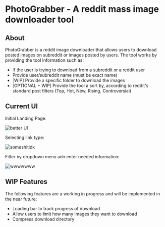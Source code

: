 # PhotoGrabber - A reddit mass image downloader tool

## About ##
PhotoGrabber is a reddit image downloader that allows users to download posted images on subreddit or images posted by users. 
The tool works by providing the tool information such as:
  - If the user is trying to download from a subreddit or a reddit user
  - Provide user/subreddit name (must be exact name)
  - [WIP] Provide a specific folder to download the images
  - [OPTIONAL + WIP] Provide the tool a sort by, according to reddit's standard post filters (Top, Hot, New, Rising, Controversial)
  
## Current UI ##

Initial Landing Page:

![better UI](https://user-images.githubusercontent.com/95333229/205040134-23d4e1fd-bca1-437c-86fd-5e8216cd3c40.PNG)

Selecting link type:

![someshitidk](https://user-images.githubusercontent.com/95333229/205040676-ba6d03e8-14fa-43c8-ae07-23bb639c6f63.PNG)

Filter by dropdown menu adn enter needed information:

![wwwwwww](https://user-images.githubusercontent.com/95333229/205040691-4b25336c-6071-4105-b088-8ef238670c4c.PNG)

## WIP Features ##

The following features are a working in progress and will be implemented in the near future:
  - Loading bar to track progress of download
  - Allow users to limit how many images they want to download
  - Compress download directory
